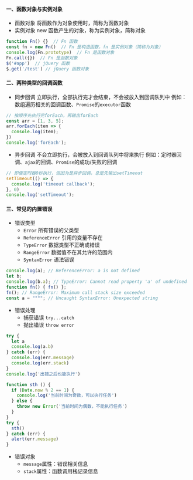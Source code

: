 #### 一、函数对象与实例对象
- 函数对象
  将函数作为对象使用时，简称为函数对象
- 实例对象
  new 函数产生的对象，称为实例对象，简称对象

```javascript
function Fn() {}  // Fn 函数
const fn = new Fn()  // Fn 是构造函数，fn 是实例对象（简称为对象）
console.log(Fn.prototype)  // Fn 是函数对象
Fn.call({})  // Fn 是函数对象
$('#app')  // jQuery 函数
$.get('/test') // jQuery 函数对象
```

#### 二、两种类型的回调函数
- 同步回调
  立即执行，全部执行完才会结束，不会被放入到回调队列中
  例如：数组遍历相关的回调函数、`Promise`的`executor`函数

```javascript
// 按顺序先执行完forEach，再输出forEach
const arr = [1, 3, 5];
arr.forEach(item => {
  console.log(item);
})
console.log('forEach');
```

- 异步回调
  不会立即执行，会被放入到回调队列中将来执行
  例如：定时器回调、`ajax`的回调、`Promise`的成功/失败的回调

```javascript
// 即使定时器0秒执行，但因为是异步回调，总是先输出setTimeout
setTimeout(() => {
  console.log('timeout callback');
}, 0)
console.log('setTimeout');
```

#### 三、常见的内置错误
- 错误类型
  - `Error` 所有错误的父类型
  - `ReferenceError` 引用的变量不存在
  - `TypeError` 数据类型不正确或错误
  - `RangeError` 数据值不在其允许的范围内
  - `SyntaxError` 语法错误

```javascript
console.log(a); // ReferenceError: a is not defined
let b;
console.log(b.a); // TypeError: Cannot read property 'a' of undefined
function fn() { fn() };
fn(); // RangeError: Maximum call stack size exceeded
const a = """"; // Uncaught SyntaxError: Unexpected string
```

- 错误处理
  - 捕获错误 `try...catch`
  - 抛出错误 `throw error`

```javascript
try {
  let a
  console.log(a.b)
} catch (err) {
  console.log(err.message)
  console.log(err.stack)
}
console.log('出错之后也能执行')
```
```javascript
function sth () {
  if (Date.now % 2 == 1) {
    console.log('当前时间为奇数，可以执行任务')
  } else {
    throw new Error('当前时间为偶数，不能执行任务')
  }
}
try {
  sth()
} catch (err) {
  alert(err.message)
}
```

- 错误对象
  - `message`属性：错误相关信息
  - `stack`属性：函数调用栈记录信息
